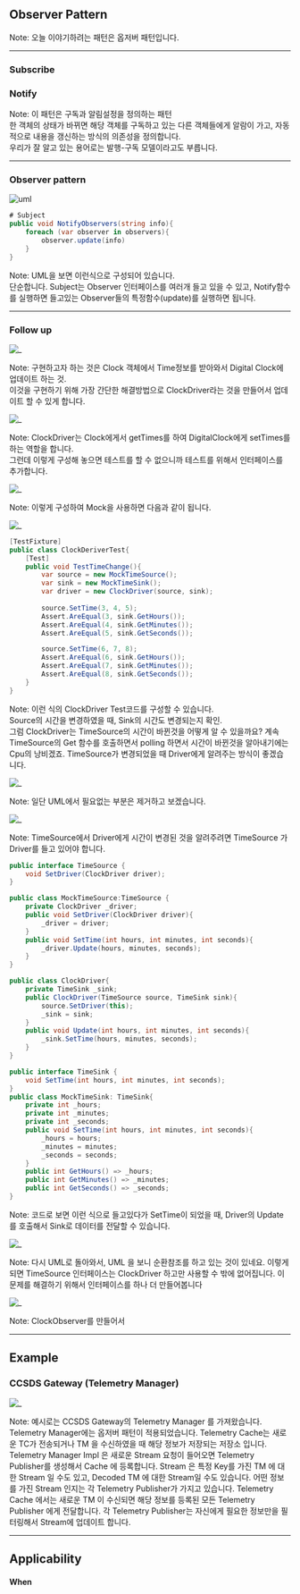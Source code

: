 ## Observer Pattern

Note:
오늘 이야기하려는 패턴은 옵저버 패턴입니다.

---

### Subscribe 
### Notify

Note: 
이 패턴은 구독과 알림설정을 정의하는 패턴<br>
한 객체의 상태가 바뀌면 해당 객체를 구독하고 있는 다른 객체들에게 알람이 가고, 자동적으로 내용을 갱신하는 방식의 의존성을 정의합니다.<br>
우리가 잘 알고 있는 용어로는 발행-구독 모델이라고도 부릅니다.

---
### Observer pattern
![uml](https://www.plantuml.com/plantuml/png/POvB2i9038RtEKMe6nzCyGIbu5v1Jp2TfbAPFaWo1T7UNR4FiDs5B___9QcePGsLXx9Mui8wmaicn1tn2n0FeSsj4lHWCr6sJj5vAuAta3t8wIzpfNifIZmLjxk1Lar7VsnpRhGidXEJB-nXy9sQsZ7fd5_WyHp0EA19ecCSxoES2qi3cj2QTx8Ep8fXFwdNVK-5ccJrGqfr7Yh_0G00)

```cs
# Subject
public void NotifyObservers(string info){
	foreach (var observer in observers){
		observer.update(info)
	}
}
```

Note:
UML을 보면 이런식으로 구성되어 있습니다.<br>
단순합니다. Subject는 Observer 인터페이스를 여러개 들고 있을 수 있고, Notify함수를 실행하면 들고있는 Observer들의 특정함수(update)를 실행하면 됩니다.

---
### Follow up

![_](https://www.plantuml.com/plantuml/png/SoWkIImgAStDuKhEIImkLd3EoK_ELgZcKj1EJoq9JatEpqifrj24S7qpyqfBKk5SZ_pI8X2dbWkgroKpFRCaCGTXH71gIKXcRceHM4TmINv1UM99SWP42qILhXsgBYi5a0O5pxoqV2w7rBmKeCC0)

Note:
구현하고자 하는 것은 Clock 객체에서 Time정보를 받아와서 Digital Clock에 업데이트 하는 것.<br>
이것을 구현하기 위해 가장 간단한 해결방법으로 ClockDriver라는 것을 만들어서 업데이트 할 수 있게 합니다.



![_](https://www.plantuml.com/plantuml/png/SoWkIImgAStDuKhEIImkLd3EoK_Eve9oN3BJCqiISr34m1oNeioor28kBYIEWcvAVdcUhXr40JOPDECSKlDIWFO20000)

Note:
ClockDriver는 Clock에게서 getTimes를 하여 DigitalClock에게 setTimes를 하는 역할을 합니다.<br>
그런데 이렇게 구성해 놓으면 테스트를 할 수 없으니까 테스트를 위해서 인터페이스를 추가합니다.


![_](https://www.plantuml.com/plantuml/png/ROv12W8n34NtEKKlq2l8W7C3lK2fcJ5Csf4qSUNX1SaY1PVX_VV8ChI8McEeNCP8Lpxh0TGLPIiLqvqQtawJYZvOQISj_7T7_O3OMONUA03XI9bnqtm9uHaBxK_d7lpXbEsLFvFcdmGSh0Nxmnf_0G00)

Note:
이렇게 구성하여 Mock을 사용하면 다음과 같이 됩니다.


![_](https://www.plantuml.com/plantuml/png/ROx13S8m34NldY8BP0LKYLuvmG9HS8jL9qMEmudXGL5LEMgFyVl_vmr5WsXD3953AUxAQro0ig9C8Q9xKCBxMYNY5hZz-U4uqamQ-BHCUJ7L_MJ_6uK-A01WNiupJkelrg33GlDhvssnOUVhst-xMgzy4h3w5hTPOts40-PdJVm3)


```cs [5-7|9,14|10-12,15-17]
[TestFixture]
public class ClockDeriverTest{
	[Test]
	public void TestTimeChange(){
		var source = new MockTimeSource();
		var sink = new MockTimeSink();
		var driver = new ClockDriver(source, sink);
		
		source.SetTime(3, 4, 5);
		Assert.AreEqual(3, sink.GetHours());
		Assert.AreEqual(4, sink.GetMinutes());
		Assert.AreEqual(5, sink.GetSeconds());

		source.SetTime(6, 7, 8);
		Assert.AreEqual(6, sink.GetHours());
		Assert.AreEqual(7, sink.GetMinutes());
		Assert.AreEqual(8, sink.GetSeconds());
	}
}
```
Note:
이런 식의 ClockDriver Test코드를 구성할 수 있습니다.<br>
Source의 시간을 변경하였을 때, Sink의 시간도 변경되는지 확인. <br>
그럼 ClockDriver는 TimeSource의 시간이 바뀐것을 어떻게 알 수 있을까요? 계속 TimeSource의 Get 함수를 호출하면서 polling 하면서 시간이 바뀐것을 알아내기에는 Cpu의 낭비겠죠. TimeSource가 변경되었을 때 Driver에게 알려주는 방식이 좋겠습니다.


![_](https://www.plantuml.com/plantuml/png/SoWkIImgAStDuShCAqajIajCJbK8oSnD3SulBKfEvKhEIImkLl3DJyv62AAhpCpBHb875uAAEUS01LsACijIYxYuk91u2hevgMabkdP8rg5A5sMcPu3a4IQYkaD1jxH0jmP5Fx83eD88xGwfUIb0Zm80)

Note:
일단 UML에서 필요없는 부분은 제거하고 보겠습니다.


![_](https://www.plantuml.com/plantuml/png/RP11JiOW48NtSmgMDHOEO0nfebjNrGCGEhMaq3R3u4QzkoWcfUHV0VE-ztWmH3R4ANXm6oFDng9uTG77FP75JxWVaP_9VI1rPRc3Rx3Un2XUThkswE-vM_hGnyoraMvRMwfDAnJypvvy7fPhi_7jc0nNFgXa8JtEB7NL7SwjK8hS-y9AwThp81uFGoOW8-bhsX-Uuyv6TJyXqo6_AlNw5HUvTBb5wFfzCE0sfU1_0000)

Note:
TimeSource에서 Driver에게 시간이 변경된 것을 알려주려면 TimeSource 가 Driver를 들고 있어야 합니다.


```cs
public interface TimeSource {
	void SetDriver(ClockDriver driver);
}

public class MockTimeSource:TimeSource {
	private ClockDriver _driver;
	public void SetDriver(ClockDriver driver){
		_driver = driver;
	}
	public void SetTime(int hours, int minutes, int seconds){
		_driver.Update(hours, minutes, seconds);
	}
}

public class ClockDriver{
	private TimeSink _sink;
	public ClockDriver(TimeSource source, TimeSink sink){
		source.SetDriver(this);
		_sink = sink;
	}
	public void Update(int hours, int minutes, int seconds){
		_sink.SetTime(hours, minutes, seconds);
	}
}

public interface TimeSink {
	void SetTime(int hours, int minutes, int seconds);
}
public class MockTimeSink: TimeSink{
	private int _hours;
	private int _minutes;
	private int _seconds;
	public void SetTime(int hours, int minutes, int seconds){
		_hours = hours;
		_minutes = minutes;
		_seconds = seconds;
	}
	public int GetHours() => _hours;
	public int GetMinutes() => _minutes;
	public int GetSeconds() => _seconds;
}
```
Note:
코드로 보면 이런 식으로 들고있다가 SetTime이 되었을 때, Driver의 Update를 호출해서 Sink로 데이터를 전달할 수 있습니다.


![_](https://www.plantuml.com/plantuml/png/RP11JiOW48NtSmgMDHOEO0nfebjNrGCGEhMaq3R3u4QzkoWcfUHV0VE-ztWmH3R4ANXm6oFDng9uTG77FP75JxWVaP_9VI1rPRc3Rx3Un2XUThkswE-vM_hGnyoraMvRMwfDAnJypvvy7fPhi_7jc0nNFgXa8JtEB7NL7SwjK8hS-y9AwThp81uFGoOW8-bhsX-Uuyv6TJyXqo6_AlNw5HUvTBb5wFfzCE0sfU1_0000)

Note:
다시 UML로 돌아와서, UML 을 보니 순환참조를 하고 있는 것이 있네요.
이렇게 되면 TimeSource 인터페이스는 ClockDriver 하고만 사용할 수 밖에 없어집니다.
이 문제를 해결하기 위해서 인터페이스를 하나 더 만들어봅니다


![_](https://www.plantuml.com/plantuml/png/TP113i8W44Ntd89bZIr7Q9herhYe7W3fr992smpWHhsxA1g1w0gOUVyFVnfZELgd5P6J1Uov07gG6jhPeO0hMRTWjoWlW4KuLkHEXEB6qDqinXnzlekXrANnN6uffp6dShT0aNTjetmnZFN2uz9n6-aY-nUuFnd0FsZaH2ktLBSwrMI4WjvMTRG8yhrInjp2M9tg4pdAy_3HXpnnkl21g9ikCcc7uR-8F403K-UqUW00)

Note:
ClockObserver를 만들어서


---

## Example
### CCSDS Gateway (Telemetry Manager)

![_](https://www.plantuml.com/plantuml/png/VP11IyD048Nl-ok6db8b1QyYeL14Sj0AzGziDg_9ucQtp4wielvtanQgpKflEpllVJDlbb4qIzyvPRs0jzg0odKLmM_WknSuT13-AFqs59_gUkrNeTiv2EfiFfRtp86FpoUyItRccAll5AihXnIywQjes5R8HfCoJiT89zLpNpaRM_2qiTAcXLBdDUNzBlyg_WvKAMgY0YUOaFysR-bciRXA5dlKNZVWShZ9488U81jXwEwOuZ_POMmnIN1HcHx11m6nRLgXuCbP_qhACBI0jA-9qTWeODfRQSaSigXz2q-pquApuTyvr0g3OUIfvV3gE_S3)

Note: 
예시로는 CCSDS Gateway의 Telemetry Manager 를 가져왔습니다.
Telemetry Manager에는 옵저버 패턴이 적용되었습니다.
Telemetry Cache는 새로운 TC가 전송되거나 TM 을 수신하였을 때 해당 정보가 저장되는 저장소 입니다.
Telemetry Manager Impl 은 새로운 Stream 요청이 들어오면 Telemetry Publisher를 생성해서 Cache 에 등록합니다.
Stream 은 특정 Key를 가진 TM 에 대한 Stream 일 수도 있고, Decoded TM 에 대한 Stream일 수도 있습니다. 어떤 정보를 가진 Stream 인지는 각 Telemetry Publisher가 가지고 있습니다.
Telemetry Cache 에서는 새로운 TM 이 수신되면 해당 정보를 등록된 모든 Telemetry Publisher 에게 전달합니다.
각 Telemetry Publisher는 자신에게 필요한 정보만을 필터링해서 Stream에 업데이트 합니다.

---
## Applicability

#### When 